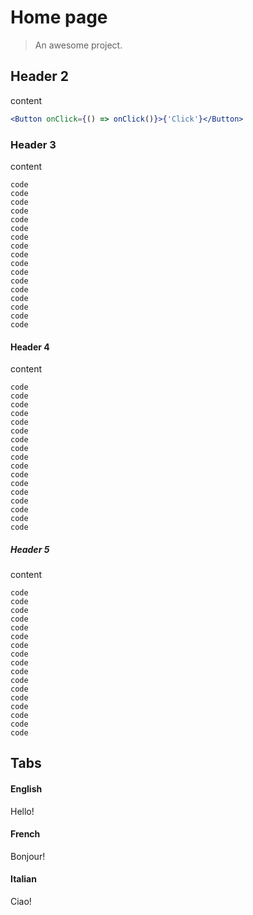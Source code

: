 # Home page

> An awesome project.

## Header 2

content

```jsx
<Button onClick={() => onClick()}>{'Click'}</Button>
```

### Header 3

content

```
code
code
code
code
code
code
code
code
code
code
code
code
code
code
code
code
code
```

#### Header 4


content

```
code
code
code
code
code
code
code
code
code
code
code
code
code
code
code
code
code
```

##### Header 5

content

```
code
code
code
code
code
code
code
code
code
code
code
code
code
code
code
code
code
```

## Tabs

<!-- tabs:start -->

#### **English**

Hello!

#### **French**

Bonjour!

#### **Italian**

Ciao!

<!-- tabs:end -->